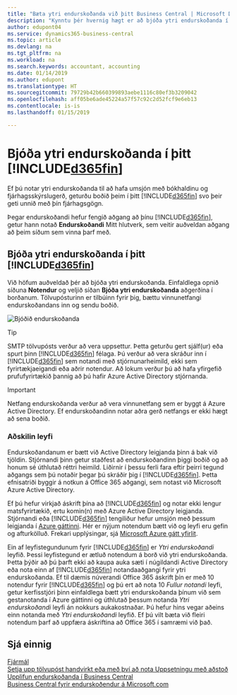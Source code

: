 ```yaml
---
title: "Bæta ytri endurskoðanda við þitt Business Central | Microsoft Docs"
description: "Kynntu þér hvernig hægt er að bjóða ytri endurskoðanda í þitt Business Central."
author: edupont04
ms.service: dynamics365-business-central
ms.topic: article
ms.devlang: na
ms.tgt_pltfrm: na
ms.workload: na
ms.search.keywords: accountant, accounting
ms.date: 01/14/2019
ms.author: edupont
ms.translationtype: HT
ms.sourcegitcommit: 79729b42b660399893aebe1116c80ef3b3209042
ms.openlocfilehash: aff05be6ade45224a57f57c92c2d52fcf9e6eb13
ms.contentlocale: is-is
ms.lasthandoff: 01/15/2019

---
```

# <a name="inviting-your-external-accountant-to-your-included365finincludesd365finmdmd"></a>Bjóða ytri endurskoðanda í þitt [!INCLUDE[d365fin](includes/d365fin_md.md)]
Ef þú notar ytri endurskoðanda til að hafa umsjón með bókhaldinu og fjárhagsskýrslugerð, geturðu boðið þeim í þitt [!INCLUDE[d365fin](includes/d365fin_md.md)] svo þeir geti unnið með þín fjárhagsgögn.

Þegar endurskoðandi hefur fengið aðgang að þínu [!INCLUDE[d365fin](includes/d365fin_md.md)], getur hann notað **Endurskoðandi** Mitt hlutverk, sem veitir auðveldan aðgang að þeim síðum sem vinna þarf með.  

## <a name="invite-your-accountant-to-your-included365finincludesd365finmdmd"></a>Bjóða ytri endurskoðanda í þitt [!INCLUDE[d365fin](includes/d365fin_md.md)]

Við höfum auðveldað þér að bjóða ytri endurskoðanda. Einfaldlega opnið síðuna **Notendur** og veljið síðan **Bjóða ytri endurskoðanda** aðgerðina í borðanum. Tölvupósturinn er tilbúinn fyrir þig, bættu vinnunetfangi endurskoðandans inn og sendu boðið.  

![Bjóðið endurskoðanda](./media/finance-invite-accountant/invite-accountant.png)

> [!TIP]  
>  SMTP tölvupósts verður að vera uppsettur. Þetta geturðu gert sjálf(ur) eða spurt þinn [!INCLUDE[d365fin](includes/d365fin_md.md)] félaga. Þú verður að vera skráður inn í [!INCLUDE[d365fin](includes/d365fin_md.md)] sem notandi með stjórnunarheimild, ekki sem fyrirtækjaeigandi eða aðrir notendur. Að lokum verður þú að hafa yfirgefið prufufyrirtækið þannig að þú hafir Azure Active Directory stjórnanda.  

> [!IMPORTANT]  
> Netfang endurskoðanda verður að vera vinnunetfang sem er byggt á Azure Active Directory. Ef endurskoðandinn notar aðra gerð netfangs er ekki hægt að sena boðið.  

### <a name="separate-license"></a>Aðskilin leyfi
Endurskoðandanum er bætt við Active Directory leigjanda þinn á bak við tjöldin. Stjórnandi þinn getur staðfest að endurskoðandinn þiggi boðið og að honum sé úthlutað réttri heimild. Liðirnir í þessu ferli fara eftir þeirri tegund aðgangs sem þú notaðir þegar þú skráðir þig í [!INCLUDE[d365fin](includes/d365fin_md.md)]. Þetta efnisatriði byggir á notkun á Office 365 aðgangi, sem notast við Microsoft Azure Active Directory.  

Ef þú hefur virkjað áskrift þína að [!INCLUDE[d365fin](includes/d365fin_md.md)] og notar ekki lengur matsfyrirtækið, ertu komin(n) með Azure Active Directory leigjanda. Stjórnandi eða [!INCLUDE[d365fin](includes/d365fin_md.md)] tengiliður hefur umsjón með þessum leigjanda í [Azure gáttinni](https://portal.azure.com). Hér er nýjum notendum bætt við og leyfi eru gefin og afturkölluð. Frekari upplýsingar, sjá [Microsoft Azure gátt yfirlit](https://docs.microsoft.com/en-us/azure/azure-portal-overview).  

Ein af leyfistegundunum fyrir [!INCLUDE[d365fin](includes/d365fin_md.md)] er *Ytri endurskoðandi* leyfið. Þessi leyfistegund er ætluð notendum á borð við ytri endurskoðanda. Þetta þýðir að þú þarft ekki að kaupa auka sæti í núgildandi Active Directory eða nota einn af [!INCLUDE[d365fin](includes/d365fin_md.md)] notandaaðgangi fyrir ytri endurskoðanda. Ef til dæmis núverandi Office 365 áskrift þín er með 10 notendur fyrir [!INCLUDE[d365fin](includes/d365fin_md.md)] og þú ert að nota 10 *Fullur notandi* leyfi, getur kerfisstjóri þinn einfaldlega bætt ytri endurskoðanda þínum við sem gestanotanda í Azure gáttinni og úthlutað þessum notanda *Ytri endurskoðandi* leyfi án nokkurs aukakostnaðar. Þú hefur hins vegar aðeins einn notanda með *Ytri endurskoðandi* leyfið. Ef þú vilt bæta við fleiri notendum þarf að uppfæra áskriftina að Office 365 í samræmi við það.  

## <a name="see-also"></a>Sjá einnig
[Fjármál](finance.md)  
[Setja upp tölvupóst handvirkt eða með því að nota Uppsetningu með aðstoð](admin-how-setup-email.md)  
[Upplifun endurskoðanda í Business Central ](finance-accounting.md)  
[Business Central fyrir endurskoðendur á Microsoft.com](https://www.microsoft.com/en-us/dynamics365/financial-insights-for-accountants)  

